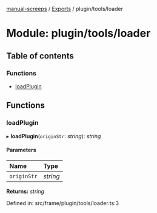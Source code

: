 [manual-screeps](../README.md) / [Exports](../modules.md) / plugin/tools/loader

# Module: plugin/tools/loader

## Table of contents

### Functions

- [loadPlugin](plugin_tools_loader.md#loadplugin)

## Functions

### loadPlugin

▸ **loadPlugin**(`originStr`: *string*): *string*

#### Parameters

| Name | Type |
| :------ | :------ |
| `originStr` | *string* |

**Returns:** *string*

Defined in: src/frame/plugin/tools/loader.ts:3

